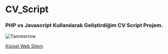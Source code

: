 # CV_Script

### PHP vs Javascript Kullanılarak Geliştirdiğim CV Script Projem.

![Tammerrow](https://tamercolak.com/pp.png)

[Kişisel Web Sitem](https://harundogdu.com.tr/)
